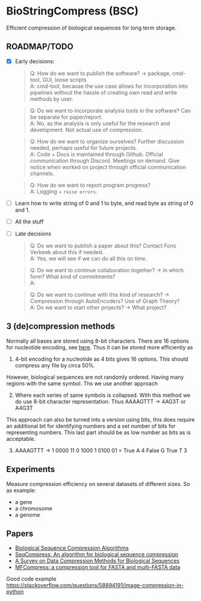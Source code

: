 # BioStringCompress (BSC)
 Efficient compression of biological sequences for long term storage.

## ROADMAP/TODO
 - [x] Early decisions:
   > Q: How do we want to publish the software? -> package, cmd-tool, GUI, loose scripts  
     A: cmd-tool, because the use case allows for incorporation into pipelines without the hassle of creating own read and write methods by user.

   > Q: Do we want to incorporate analysis tools in the software? Can be separate for paper/report.  
     A: No, as the analysis is only useful for the research and development. Not actual use of compression.

   > Q: How do we want to organize ourselves? Further discussion needed, perhaps useful for future projects.  
     A: Code + Docs is maintained through Github. Official communication through Discord. Meetings on demand. Give notice when worked on project through official communication channels.

   > Q: How do we want to report program progress?  
     A: Logging + `raise errors`.

 - [ ] Learn how to write string of 0 and 1 to byte, and read byte as string of 0 and 1.
 - [ ] All the stuff
 - [ ] Late decisions
   > Q: Do we want to publish a paper about this? Contact Fons Verbeek about this if needed.  
     A: Yes, we will see if we can do all this on time.

   > Q: Do we want to continue collaboration together? -> In which form? What kind of commitments?  
     A: 

   > Q: Do we want to continue with this kind of research? -> Compression through AutoEncoders? Use of Graph Theory?  
     A: Do we want to start other projects? -> What project?

## 3 (de)compression methods
Normally all bases are stored using 8-bit characters.
There are 16 options for nucleotide encoding, see [here](https://www.bioinformatics.org/sms/iupac.html). Thus it can be stored more efficiently as

 1. 4-bit encoding for a nucleotide as 4 bits gives 16 options. This should compress any file by circa 50%.

 However, biological sequences are not randomly ordered. Having many regions with the same symbol. Ths we use another approach

 2. Where each series of same symbols is collapsed. With this method we do use 8-bit character representation. Thus AAAAGTTT -> 4AG3T or A4G3T

 This approach can also be turned into a version using bits, this does require an additional bit for identifying numbers and a set number of bits for representing numbers. This last part should be as low number as bits as is acceptable.

 3. AAAAGTTT -> 1 0000 11 0 1000 1 0100 01 = True A 4 False G True T 3

## Experiments
 Measure compression efficiency on several datasets of different sizes. So as example:

 * a gene
 * a chromosome
 * a genome

## Papers
 * [Biological Sequence Compression Algorithms](https://www.jsbi.org/pdfs/journal1/GIW00/GIW00F05.pdf)
 * [SeqCompress: An algorithm for biological sequence compression](https://www.sciencedirect.com/science/article/pii/S0888754314001499)
 * [A Survey on Data Compression Methods for Biological Sequences](https://www.mdpi.com/2078-2489/7/4/56/htm)
 * [MFCompress: a compression tool for FASTA and multi-FASTA data](https://academic.oup.com/bioinformatics/article/30/1/117/236841)

Good code example  
https://stackoverflow.com/questions/58894191/image-compression-in-python